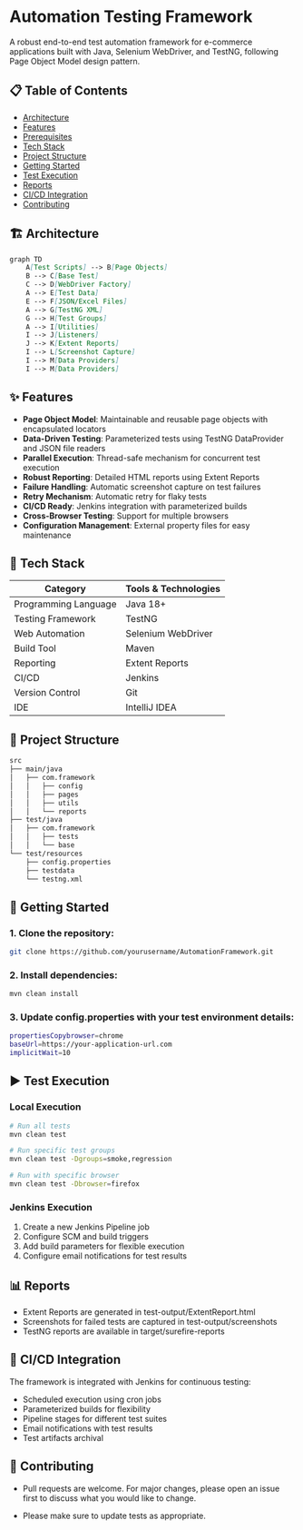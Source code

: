 # Automation Testing Framework

A robust end-to-end test automation framework for e-commerce applications built with Java, Selenium WebDriver, and TestNG, following Page Object Model design pattern.

## 📋 Table of Contents
- [Architecture](#architecture)
- [Features](#features)
- [Prerequisites](#prerequisites)
- [Tech Stack](#tech-stack)
- [Project Structure](#project-structure)
- [Getting Started](#getting-started)
- [Test Execution](#test-execution)
- [Reports](#reports)
- [CI/CD Integration](#cicd-integration)
- [Contributing](#contributing)

## 🏗 Architecture

```markdown
graph TD
    A[Test Scripts] --> B[Page Objects]
    B --> C[Base Test]
    C --> D[WebDriver Factory]
    A --> E[Test Data]
    E --> F[JSON/Excel Files]
    A --> G[TestNG XML]
    G --> H[Test Groups]
    A --> I[Utilities]
    I --> J[Listeners]
    J --> K[Extent Reports]
    I --> L[Screenshot Capture]
    I --> M[Data Providers]
    I --> M[Data Providers]
```

## ✨ Features

- **Page Object Model**: Maintainable and reusable page objects with encapsulated locators
- **Data-Driven Testing**: Parameterized tests using TestNG DataProvider and JSON file readers
- **Parallel Execution**: Thread-safe mechanism for concurrent test execution
- **Robust Reporting**: Detailed HTML reports using Extent Reports
- **Failure Handling**: Automatic screenshot capture on test failures
- **Retry Mechanism**: Automatic retry for flaky tests
- **CI/CD Ready**: Jenkins integration with parameterized builds
- **Cross-Browser Testing**: Support for multiple browsers
- **Configuration Management**: External property files for easy maintenance

## 🔧 Tech Stack

| Category             | Tools & Technologies |
|----------------------|----------------------|
| Programming Language | Java 18+             |
| Testing Framework    | TestNG               |
| Web Automation       | Selenium WebDriver   |
| Build Tool           | Maven                |
| Reporting            | Extent Reports       |
| CI/CD                | Jenkins              |
| Version Control      | Git                  |
| IDE                  | IntelliJ IDEA        |

## 📁 Project Structure
```markdown
src
├── main/java
│   ├── com.framework
│   │   ├── config
│   │   ├── pages
│   │   ├── utils
│   │   └── reports
├── test/java
│   ├── com.framework
│   │   ├── tests
│   │   └── base
└── test/resources
    ├── config.properties
    ├── testdata
    └── testng.xml
```
## 🚀 Getting Started

### 1. Clone the repository:
```bash
git clone https://github.com/yourusername/AutomationFramework.git
```
### 2. Install dependencies:

```bash 
mvn clean install
```

### 3. Update config.properties with your test environment details:

```bash 
propertiesCopybrowser=chrome
baseUrl=https://your-application-url.com
implicitWait=10
```

## ▶️ Test Execution
### Local Execution
```bash
# Run all tests
mvn clean test

# Run specific test groups
mvn clean test -Dgroups=smoke,regression

# Run with specific browser
mvn clean test -Dbrowser=firefox
```

### Jenkins Execution

1. Create a new Jenkins Pipeline job
2. Configure SCM and build triggers
3. Add build parameters for flexible execution
4. Configure email notifications for test results

## 📊 Reports

- Extent Reports are generated in test-output/ExtentReport.html
- Screenshots for failed tests are captured in test-output/screenshots
- TestNG reports are available in target/surefire-reports

## 🔄 CI/CD Integration
The framework is integrated with Jenkins for continuous testing:

- Scheduled execution using cron jobs
- Parameterized builds for flexibility
- Pipeline stages for different test suites
- Email notifications with test results
- Test artifacts archival

## 🤝 Contributing

- Pull requests are welcome. For major changes, please open an issue first
to discuss what you would like to change.

- Please make sure to update tests as appropriate.

